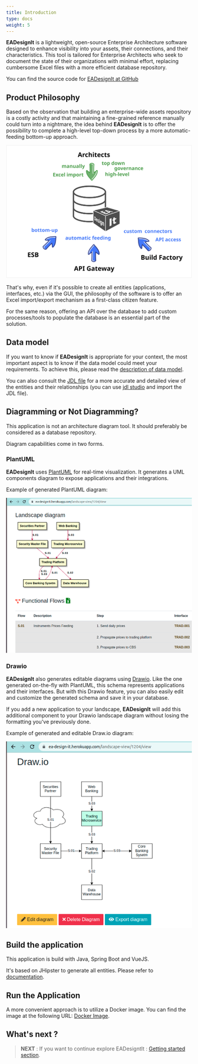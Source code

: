 ```yaml
---
title: Introduction
type: docs
weight: 5
---
```



**EADesignIt** is a lightweight, open-source Enterprise Architecture software designed to enhance visibility into your assets, their connections, and their characteristics. This tool is tailored for Enterprise Architects who seek to document the state of their organizations with minimal effort, replacing cumbersome Excel files with a more efficient database repository.

You can find the source code for [EADesignIt at GitHub](https://github.com/mauvaisetroupe/ea-design-it)

## Product Philosophy

Based on the observation that building an enterprise-wide assets repository is a costly activity and that maintaining a fine-grained reference manually could turn into a nightmare, the idea behind **EADesignIt** is to offer the possibility to complete a high-level top-down process by a more automatic-feeding bottom-up approach.

![approach](./images/top-bottom.svg)

That's why, even if it's possible to create all entities (applications, interfaces, etc.) via the GUI, the philosophy of the software is to offer an Excel import/export mechanism as a first-class citizen feature.

For the same reason, offering an API over the database to add custom processes/tools to populate the database is an essential part of the solution.

## Data model

If you want to know if **EADesignIt** is appropriate for your context, the most important aspect is to know if the data model could meet your requirements. To achieve this, please read the [description of data model](../metamodel/). 

You can also consult the [JDL file](https://github.com/mauvaisetroupe/ea-design-it/blob/main/jhipster-jdl-metamodel.jdl) for a more accurate and detailed view of the entities and their relationships (you can use [jdl studio](https://start.jhipster.tech/jdl-studio/) and import the JDL file).

## Diagramming or Not Diagramming?

This application is not an architecture diagram tool. It should preferably be considered as a database repository.

Diagram capabilities come in two forms.

### PlantUML

**EADesignIt** uses [PlantUML](https://www.plantuml.com) for real-time visualization. It generates a UML components diagram to expose applications and their integrations.

Example of generated PlantUML diagram:

![interface view](./application/screenshot-plantuml.png)

### Drawio

**EADesignIt** also generates editable diagrams using [Drawio](https://drawio-app.com). Like the one generated on-the-fly with PlantUML, this schema represents applications and their interfaces. But with this Drawio feature, you can also easily edit and customize the generated schema and save it in your database.

If you add a new application to your landscape, **EADesignIt** will add this additional component to your Drawio landscape diagram without losing the formatting you've previously done.

Example of generated and editable Draw.io diagram:

![Interface View](./application/screenshot-drawio.png)

## Build the application

This application is build with Java, Spring Boot and VueJS.

It's based on JHipster to generate all entities. Please refer to [documentation](https://github.com/mauvaisetroupe/ea-design-it/blob/main/docs/jhipster/jhipster.md).

## Run the Application

A more convenient approach is to utilize a Docker image. You can find the image at the following URL: [Docker Image](https://hub.docker.com/repository/docker/mauvaisetroupe/ea-design-it/).

## What's next ?

> **NEXT** : If you want to continue explore EADesigntIt : [Getting started section](../getting-started/).